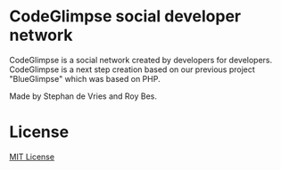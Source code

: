 # CodeGlimpse social developer network

CodeGlimpse is a social network created by developers for developers.
CodeGlimpse is a next step creation based on our previous project "BlueGlimpse" which was based on PHP.

Made by Stephan de Vries and Roy Bes.

# License
[MIT License](LICENSE)
